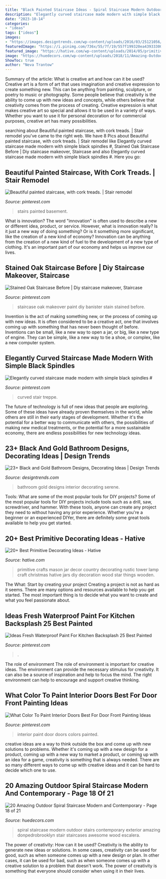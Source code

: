 ```yaml
---
title: "Black Painted Staircase Ideas - Spiral Staircase Modern Outdoor Stairs Contemporary Exterior Amazing Donpedrobrooklyn Stair Staircases Awesome Wood Escalera"
description: "Elegantly curved staircase made modern with simple black spindles #"
date: "2023-10-14"
categories:
- "ideas"
tags: ["ideas"]
images:
- "https://images.designtrends.com/wp-content/uploads/2016/03/25121056/Serene-Black-and-Gold-Bathroom-Ideas.jpg"
featuredImage: "https://i.pinimg.com/736x/55/7f/19/557f199320ea43933300b6fb5a87216c--house-stairs-basement-stairs.jpg"
featured_image: "https://hative.com/wp-content/uploads/2014/05/primitive-decorating-ideas/13-primitive-mason-jar-tower.jpg"
image: "https://huedecors.com/wp-content/uploads/2018/11/Amazing-Outdoor-Spiral-Staircase-Modern-and-Contemporary-11.jpg"
ShowToc: true
author: "Neva Trantow"
---
```



Summary of the article: What is creative art and how can it be used?
Creative art is a form of art that uses imagination and creative expression to create something new. This can be anything from painting, sculpture, or poetry to music or photography. Some people believe that creativity is the ability to come up with new ideas and concepts, while others believe that creativity comes from the process of creating. Creative expression is what makes creative art so special and allows it to be used in a variety of ways. Whether you want to use it for personal decoration or for commercial purposes, creative art has many possibilities.

	

		
searching about Beautiful painted staircase, with cork treads. | Stair remodel you've came to the right web. We have 8 Pics about Beautiful painted staircase, with cork treads. | Stair remodel like Elegantly curved staircase made modern with simple black spindles #, Stained Oak Staircase Before | Diy staircase makeover, Staircase and also Elegantly curved staircase made modern with simple black spindles #. Here you go:
		
    
## Beautiful Painted Staircase, With Cork Treads. | Stair Remodel

<img loading=lazy src="https://i.pinimg.com/736x/55/7f/19/557f199320ea43933300b6fb5a87216c--house-stairs-basement-stairs.jpg" onerror="this.onerror=null;this.src='https://tse2.mm.bing.net/th?id=OIP.ufk7BADDlMC5rP0pjNxkHQHaJ3&amp;pid=15.1';" alt="Beautiful painted staircase, with cork treads. | Stair remodel">

_Source: pinterest.com_

>stairs painted basement. 

	

What is innovation?
The word "innovation" is often used to describe a new or different idea, product, or service. However, what is innovation really? Is it just a new way of doing something? Or is it something more significant, like the creation of a new kind of economy?
Innovation can be anything from the creation of a new kind of fuel to the development of a new type of clothing. It's an important part of our economy and helps us improve our lives.

    
## Stained Oak Staircase Before | Diy Staircase Makeover, Staircase

<img loading=lazy src="https://i.pinimg.com/736x/bb/2c/79/bb2c79b8b78cf6e9d1dea373b1acab61.jpg" onerror="this.onerror=null;this.src='https://tse3.mm.bing.net/th?id=OIP.wrHTTKO-WtV0HHM0-sWY9gHaLB&amp;pid=15.1';" alt="Stained Oak Staircase Before | Diy staircase makeover, Staircase">

_Source: pinterest.com_

>staircase oak makeover paint diy banister stain stained before. 

	

Invention is the act of making something new, or the process of coming up with new ideas. It is often considered to be a creative act, one that involves coming up with something that has never been thought of before. Inventions can be small, like a new way to open a jar, or big, like a new type of engine. They can be simple, like a new way to tie a shoe, or complex, like a new computer system.

    
## Elegantly Curved Staircase Made Modern With Simple Black Spindles #

<img loading=lazy src="https://i.pinimg.com/736x/dd/59/aa/dd59aac1e74715fa23afe52f3be355f1.jpg" onerror="this.onerror=null;this.src='https://tse1.mm.bing.net/th?id=OIP.Yddh0mv2ngy-0ot8sSRYTwHaLH&amp;pid=15.1';" alt="Elegantly curved staircase made modern with simple black spindles #">

_Source: pinterest.com_

>curved stair treppe. 

	

The future of technology is full of new ideas that people are exploring. Some of these ideas have already proven themselves in the world, while others are still in their early stages of development. Whether it's the potential for a better way to communicate with others, the possibilities of making new medical treatments, or the potential for a more sustainable economy, there are endless possibilities for new technology ideas.

    
## 23+ Black And Gold Bathroom Designs, Decorating Ideas | Design Trends

<img loading=lazy src="https://images.designtrends.com/wp-content/uploads/2016/03/25121056/Serene-Black-and-Gold-Bathroom-Ideas.jpg" onerror="this.onerror=null;this.src='https://tse2.mm.bing.net/th?id=OIP.pG-ace30M1c8N7V6mVIw-QHaKg&amp;pid=15.1';" alt="23+ Black and Gold Bathroom Designs, Decorating Ideas | Design Trends">

_Source: designtrends.com_

>bathroom gold designs interior decorating serene. 

	

Tools: What are some of the most popular tools for DIY projects?
Some of the most popular tools for DIY projects include tools such as a drill, saw, screwdriver, and hammer. With these tools, anyone can create any project they need to without having any prior experience. Whether you're a beginner or an experienced DIYer, there are definitely some great tools available to help you get started.

    
## 20+ Best Primitive Decorating Ideas - Hative

<img loading=lazy src="https://hative.com/wp-content/uploads/2014/05/primitive-decorating-ideas/13-primitive-mason-jar-tower.jpg" onerror="this.onerror=null;this.src='https://tse1.mm.bing.net/th?id=OIP.vhDe8qGdeoYJ6vOy_MOoVQHaJ4&amp;pid=15.1';" alt="20+ Best Primitive Decorating Ideas - Hative">

_Source: hative.com_

>primitive crafts mason jar decor country decorating rustic tower lamp craft christmas hative jars diy decoration wood star things wooden. 

	

The What: Start by creating your project
Creating a project is not as hard as it seems. There are many options and resources available to help you get started. The most important thing is to decide what you want to create and what you feel passionate about.

    
## Ideas Fresh Waterproof Paint For Kitchen Backsplash 25 Best Painted

<img loading=lazy src="https://i.pinimg.com/736x/9c/8b/21/9c8b21a113771a13084f8d0f33f4761b.jpg" onerror="this.onerror=null;this.src='https://tse2.mm.bing.net/th?id=OIP.fz32JqKKCYZWHIkx_wZwrQHaJ3&amp;pid=15.1';" alt="Ideas Fresh Waterproof Paint For Kitchen Backsplash 25 Best Painted">

_Source: pinterest.com_

>. 

	

The role of environment
The role of environment is important for creative ideas. The environment can provide the necessary stimulus for creativity. It can also be a source of inspiration and help to focus the mind. The right environment can help to encourage and support creative thinking.

    
## What Color To Paint Interior Doors Best For Door Front Painting Ideas

<img loading=lazy src="https://i.pinimg.com/736x/7e/02/28/7e0228018ff33c1ec8b5174eaaedd2ad.jpg" onerror="this.onerror=null;this.src='https://tse2.mm.bing.net/th?id=OIP.WXS8L7voKIvP9MnNg9JYJwHaJ3&amp;pid=15.1';" alt="What Color To Paint Interior Doors Best For Door Front Painting Ideas">

_Source: pinterest.com_

>interior paint door doors colors painted. 

	

creative ideas are a way to think outside the box and come up with new solutions to problems. Whether it's coming up with a new design for a product, coming up with a new way to market a product, or coming up with an idea for a game, creativity is something that is always needed. There are so many different ways to come up with creative ideas and it can be hard to decide which one to use.

    
## 20 Amazing Outdoor Spiral Staircase Modern And Contemporary - Page 18 Of 21

<img loading=lazy src="https://huedecors.com/wp-content/uploads/2018/11/Amazing-Outdoor-Spiral-Staircase-Modern-and-Contemporary-11.jpg" onerror="this.onerror=null;this.src='https://tse2.mm.bing.net/th?id=OIP.mMM2ZzOm9Oek6d-xmbABTAHaLE&amp;pid=15.1';" alt="20 Amazing Outdoor Spiral Staircase Modern and Contemporary - Page 18 of 21">

_Source: huedecors.com_

>spiral staircase modern outdoor stairs contemporary exterior amazing donpedrobrooklyn stair staircases awesome wood escalera. 

	

The power of creativity: How can it be used?
Creativity is the ability to generate new ideas or solutions. In some cases, creativity can be used for good, such as when someone comes up with a new design or plan. In other cases, it can be used for bad, such as when someone comes up with a creative solution to a problem that doesn't work. The power of creativity is something that everyone should consider when using it in their lives.

